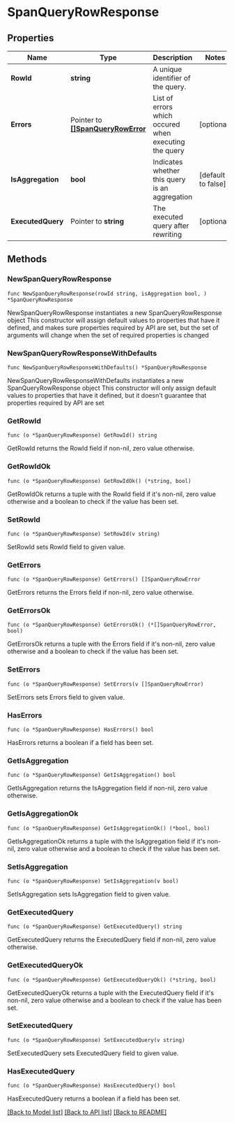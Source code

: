# SpanQueryRowResponse

## Properties

Name | Type | Description | Notes
------------ | ------------- | ------------- | -------------
**RowId** | **string** | A unique identifier of the query. | 
**Errors** | Pointer to [**[]SpanQueryRowError**](SpanQueryRowError.md) | List of errors which occured when executing the query | [optional] 
**IsAggregation** | **bool** | Indicates whether this query is an aggregation | [default to false]
**ExecutedQuery** | Pointer to **string** | The executed query after rewriting | [optional] 

## Methods

### NewSpanQueryRowResponse

`func NewSpanQueryRowResponse(rowId string, isAggregation bool, ) *SpanQueryRowResponse`

NewSpanQueryRowResponse instantiates a new SpanQueryRowResponse object
This constructor will assign default values to properties that have it defined,
and makes sure properties required by API are set, but the set of arguments
will change when the set of required properties is changed

### NewSpanQueryRowResponseWithDefaults

`func NewSpanQueryRowResponseWithDefaults() *SpanQueryRowResponse`

NewSpanQueryRowResponseWithDefaults instantiates a new SpanQueryRowResponse object
This constructor will only assign default values to properties that have it defined,
but it doesn't guarantee that properties required by API are set

### GetRowId

`func (o *SpanQueryRowResponse) GetRowId() string`

GetRowId returns the RowId field if non-nil, zero value otherwise.

### GetRowIdOk

`func (o *SpanQueryRowResponse) GetRowIdOk() (*string, bool)`

GetRowIdOk returns a tuple with the RowId field if it's non-nil, zero value otherwise
and a boolean to check if the value has been set.

### SetRowId

`func (o *SpanQueryRowResponse) SetRowId(v string)`

SetRowId sets RowId field to given value.


### GetErrors

`func (o *SpanQueryRowResponse) GetErrors() []SpanQueryRowError`

GetErrors returns the Errors field if non-nil, zero value otherwise.

### GetErrorsOk

`func (o *SpanQueryRowResponse) GetErrorsOk() (*[]SpanQueryRowError, bool)`

GetErrorsOk returns a tuple with the Errors field if it's non-nil, zero value otherwise
and a boolean to check if the value has been set.

### SetErrors

`func (o *SpanQueryRowResponse) SetErrors(v []SpanQueryRowError)`

SetErrors sets Errors field to given value.

### HasErrors

`func (o *SpanQueryRowResponse) HasErrors() bool`

HasErrors returns a boolean if a field has been set.

### GetIsAggregation

`func (o *SpanQueryRowResponse) GetIsAggregation() bool`

GetIsAggregation returns the IsAggregation field if non-nil, zero value otherwise.

### GetIsAggregationOk

`func (o *SpanQueryRowResponse) GetIsAggregationOk() (*bool, bool)`

GetIsAggregationOk returns a tuple with the IsAggregation field if it's non-nil, zero value otherwise
and a boolean to check if the value has been set.

### SetIsAggregation

`func (o *SpanQueryRowResponse) SetIsAggregation(v bool)`

SetIsAggregation sets IsAggregation field to given value.


### GetExecutedQuery

`func (o *SpanQueryRowResponse) GetExecutedQuery() string`

GetExecutedQuery returns the ExecutedQuery field if non-nil, zero value otherwise.

### GetExecutedQueryOk

`func (o *SpanQueryRowResponse) GetExecutedQueryOk() (*string, bool)`

GetExecutedQueryOk returns a tuple with the ExecutedQuery field if it's non-nil, zero value otherwise
and a boolean to check if the value has been set.

### SetExecutedQuery

`func (o *SpanQueryRowResponse) SetExecutedQuery(v string)`

SetExecutedQuery sets ExecutedQuery field to given value.

### HasExecutedQuery

`func (o *SpanQueryRowResponse) HasExecutedQuery() bool`

HasExecutedQuery returns a boolean if a field has been set.


[[Back to Model list]](../README.md#documentation-for-models) [[Back to API list]](../README.md#documentation-for-api-endpoints) [[Back to README]](../README.md)


